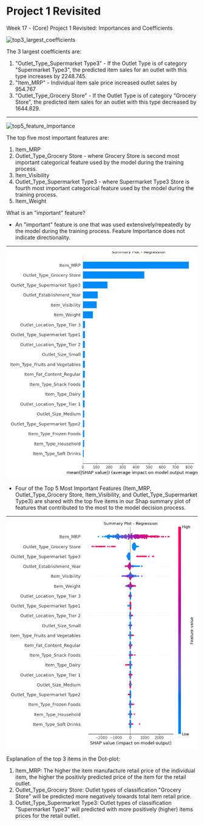 # Project 1 Revisited
 Week 17 - (Core) Project 1 Revisited: Importances and Coefficients


![top3_largest_coefficients](https://github.com/RJKool/Project-1-Revisited/assets/123280849/e54409fb-db7d-4d68-9c5e-a63da3049c66)


The 3 largest coefficients are:
1.  "Outlet_Type_Supermarket Type3" - If the Outlet Type is of category "Supermarket Type3", the predicted item sales for an outlet with this type increases by 2248.745.
2.  "Item_MRP" - Individual item sale price increased outlet sales by 954.767
3.  "Outlet_Type_Grocery Store" - If the Outlet Type is of category "Grocery Store", the predicted item sales for an outlet with this type decreased by 1644.829.

---

![top5_feature_importance](https://github.com/RJKool/Project-1-Revisited/assets/123280849/59a1e584-8dad-4e33-b704-5361eee4bf17)


The top five most important features are:
1.  Item_MRP
2.  Outlet_Type_Grocery Store - where Grocery Store is second most important categorical feature used by the model during the training process.
3.  Item_Visibility
4.  Outlet_Type_Supermarket Type3 - where Supermarket Type3 Store is fourth most important categorical feature used by the model during the training process.
5.  Item_Weight

What is an "important" feature?


* An "important" feature is one that was used extensively/repeatedly by the model during the training process.  Feature Importance does not indicate directionality.

---

![rf_reg_SHAP_summary_barplot](https://github.com/RJKool/Project-1-Revisited/blob/main/Images/rf_reg_SHAP_summary_barplot.png)


* Four of the Top 5 Most Important Features (Item_MRP, Outlet_Type_Grocery Store, Item_Visibility, and Outlet_Type_Supermarket Type3) are shared with the top five items in our Shap summary plot of features that contributed to the most to the model decision process.

---

![rf_reg_SHAP_summary_dotplot](https://github.com/RJKool/Project-1-Revisited/blob/main/Images/rf_reg_SHAP_summary_dotplot.png)


Explanation of the top 3 items in the Dot-plot:
1. Item_MRP:  The higher the item manufacture retail price of the individual item, the higher the positivly predicted price of the item for the retail outlet.
2. Outlet_Type_Grocery Store:  Outlet types of classification "Grocery Store" will be predicted more negatively towards total item retail price.
3. Outlet_Type_Supermarket Type3:  Outlet types of classification "Supermarket Type3" will predicted with more positively (higher) items prices for the retail outlet.
